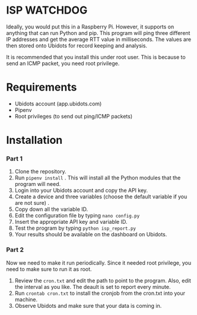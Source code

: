 
# ISP WATCHDOG
 Ideally, you would put this in a Raspberry Pi. However, it supports on anything that can run Python and pip. 
 This program will ping three different IP addresses and get the average RTT value in milliseconds. 
 The values are then stored onto Ubidots for record keeping and analysis. 
 
 It is recommended that you install this under root user. This is because to send an ICMP packet, you need root privilege. 

# Requirements
 - Ubidots account (app.ubidots.com)
 - Pipenv
 - Root privileges (to send out ping/ICMP packets)
 
# Installation
### Part 1
1. Clone the repository.
2. Run `pipenv install` . This will install all the Python modules that the program will need. 
3. Login into your Ubidots account and copy the API key. 
4. Create a device and three variables (choose the default variable if you are not sure) .
5. Copy down all the variable ID.
6. Edit the configuration file by typing `nano config.py`
7. Insert the appropriate API key and variable ID.
8. Test the program by typing `python isp_report.py`
9. Your results should be available on the dashboard on Ubidots.

### Part 2
Now we need to make it run periodically. Since it needed root privilege, you need to make sure to run it as root. 
1. Review the `cron.txt` and edit the path to point to the program. Also, edit the interval as you like. The deault is set to report every minute. 
2. Run `crontab cron.txt` to install the cronjob from the cron.txt into your machine. 
3. Observe Ubidots and make sure that your data is coming in. 
